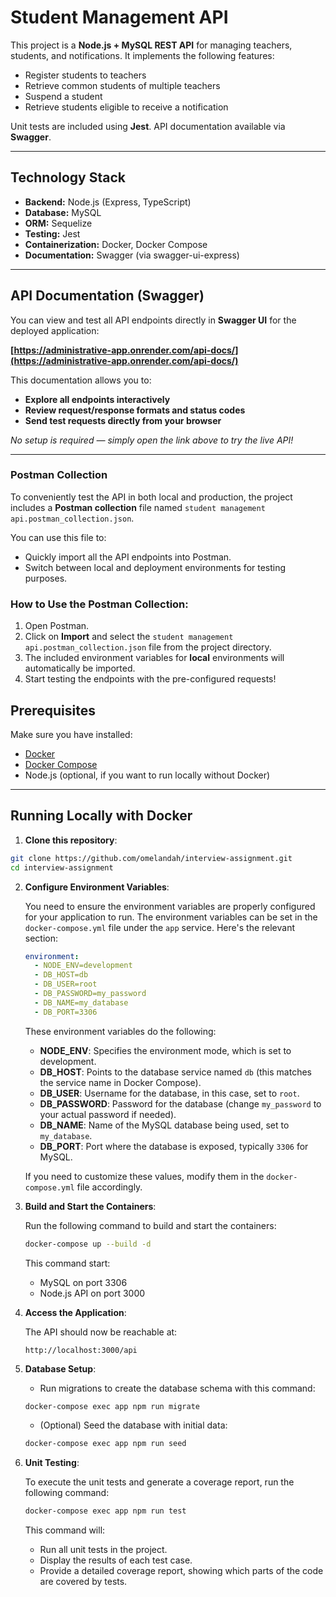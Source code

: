 # Student Management API

This project is a **Node.js + MySQL REST API** for managing teachers, students, and notifications. It implements the following features:

- Register students to teachers
- Retrieve common students of multiple teachers
- Suspend a student
- Retrieve students eligible to receive a notification

Unit tests are included using **Jest**.
API documentation available via **Swagger**.

---

## Technology Stack

- **Backend:** Node.js (Express, TypeScript)
- **Database:** MySQL
- **ORM:** Sequelize
- **Testing:** Jest
- **Containerization:** Docker, Docker Compose
- **Documentation:** Swagger (via swagger-ui-express)

---

## API Documentation (Swagger)

You can view and test all API endpoints directly in **Swagger UI** for the deployed application:

**[https://administrative-app.onrender.com/api-docs/](https://administrative-app.onrender.com/api-docs/)**

This documentation allows you to:

- **Explore all endpoints interactively**
- **Review request/response formats and status codes**
- **Send test requests directly from your browser**

_No setup is required — simply open the link above to try the live API!_

---

### Postman Collection

To conveniently test the API in both local and production, the project includes a **Postman collection** file named `student management api.postman_collection.json`.

You can use this file to:

- Quickly import all the API endpoints into Postman.
- Switch between local and deployment environments for testing purposes.

### How to Use the Postman Collection:

1. Open Postman.
2. Click on **Import** and select the `student management api.postman_collection.json` file from the project directory.
3. The included environment variables for **local** environments will automatically be imported.
4. Start testing the endpoints with the pre-configured requests!

## Prerequisites

Make sure you have installed:

- [Docker](https://www.docker.com/get-started)
- [Docker Compose](https://docs.docker.com/compose/install/)
- Node.js (optional, if you want to run locally without Docker)

---

## Running Locally with Docker

1. **Clone this repository**:

```bash
git clone https://github.com/omelandah/interview-assignment.git
cd interview-assignment
```

2. **Configure Environment Variables**:

   You need to ensure the environment variables are properly configured for your application to run. The environment variables can be set in the `docker-compose.yml` file under the `app` service. Here's the relevant section:

   ```yaml
   environment:
     - NODE_ENV=development
     - DB_HOST=db
     - DB_USER=root
     - DB_PASSWORD=my_password
     - DB_NAME=my_database
     - DB_PORT=3306
   ```

   These environment variables do the following:
   - **NODE_ENV**: Specifies the environment mode, which is set to development.
   - **DB_HOST**: Points to the database service named `db` (this matches the service name in Docker Compose).
   - **DB_USER**: Username for the database, in this case, set to `root`.
   - **DB_PASSWORD**: Password for the database (change `my_password` to your actual password if needed).
   - **DB_NAME**: Name of the MySQL database being used, set to `my_database`.
   - **DB_PORT**: Port where the database is exposed, typically `3306` for MySQL.

   If you need to customize these values, modify them in the `docker-compose.yml` file accordingly.

3. **Build and Start the Containers**:

   Run the following command to build and start the containers:

   ```bash
   docker-compose up --build -d
   ```

   This command start:
   - MySQL on port 3306
   - Node.js API on port 3000

4. **Access the Application**:

   The API should now be reachable at:

   ```
   http://localhost:3000/api
   ```

5. **Database Setup**:
   - Run migrations to create the database schema with this command:

   ```bash
   docker-compose exec app npm run migrate
   ```

   - (Optional) Seed the database with initial data:

   ```bash
   docker-compose exec app npm run seed
   ```

6. **Unit Testing**:

   To execute the unit tests and generate a coverage report, run the following command:

   ```bash
   docker-compose exec app npm run test
   ```

   This command will:
   - Run all unit tests in the project.
   - Display the results of each test case.
   - Provide a detailed coverage report, showing which parts of the code are covered by tests.
